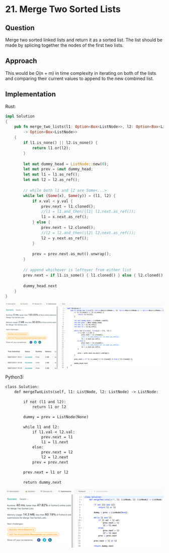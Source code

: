 # 21. Merge Two Sorted Lists

## Question

Merge two sorted linked lists and return it as a sorted list. The list should be made by splicing together the nodes of the first two lists.

## Approach

This would be O(n + m) in time complexity in iterating on both of the lists and comparing their current values to append to the new combined list.

## Implementation

Rust:

```rust
impl Solution 
{
    pub fn merge_two_lists(l1: Option<Box<ListNode>>, l2: Option<Box<ListNode>>) 
        -> Option<Box<ListNode>> 
    {
        if l1.is_none() || l2.is_none() {
            return l1.or(l2);
        }
        
        let mut dummy_head = ListNode::new(0);
        let mut prev = &mut dummy_head;
        let mut l1 = l1.as_ref();
        let mut l2 = l2.as_ref();
        
        // while both l1 and l2 are Some<...>
        while let (Some(x), Some(y)) = (l1, l2) {
            if x.val < y.val {
                prev.next = l1.cloned();
                //l1 = l1.and_then(|l1| l1.next.as_ref());
                l1 = x.next.as_ref();
            } else {
                prev.next = l2.cloned();
                //l2 = l2.and_then(|l2| l2.next.as_ref());
                l2 = y.next.as_ref();
            }
            
            prev = prev.next.as_mut().unwrap();
        }
        
        // append whichever is leftover from either list 
        prev.next = if l1.is_some() { l1.cloned() } else { l2.cloned() };
        
        dummy_head.next
    }
}
```

![Acceptance-Test](resource/0021-Merge-Two-Sorted-Lists-Rust.png)

Python3:

```python3
class Solution:
    def mergeTwoLists(self, l1: ListNode, l2: ListNode) -> ListNode:
        
        if not (l1 and l2):
            return l1 or l2
        
        dummy = prev = ListNode(None)
        
        while l1 and l2:
            if l1.val < l2.val:
                prev.next = l1
                l1 = l1.next
            else:
                prev.next = l2
                l2 = l2.next
            prev = prev.next
        
        prev.next = l1 or l2
        
        return dummy.next
```

![Acceptance-Test](./resource/0021-Merge-Two-Sorted-Lists-Python3.png)
